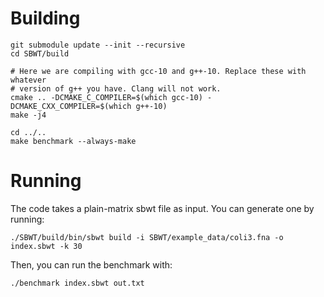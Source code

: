 # Building

```
git submodule update --init --recursive
cd SBWT/build

# Here we are compiling with gcc-10 and g++-10. Replace these with whatever
# version of g++ you have. Clang will not work.
cmake .. -DCMAKE_C_COMPILER=$(which gcc-10) -DCMAKE_CXX_COMPILER=$(which g++-10)
make -j4

cd ../..
make benchmark --always-make
```

# Running

The code takes a plain-matrix sbwt file as input. You can generate one by running:

```
./SBWT/build/bin/sbwt build -i SBWT/example_data/coli3.fna -o index.sbwt -k 30
```

Then, you can run the benchmark with:

```
./benchmark index.sbwt out.txt
```